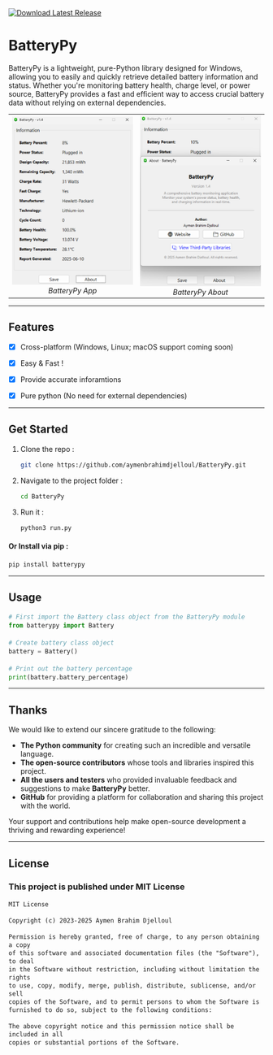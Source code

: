 <!-- GitHub README.md -->

<a href="https://github.com/aymenbrahimdjelloul/BatteryPy/releases/latest">
    <img src="https://img.shields.io/github/v/release/aymenbrahimdjelloul/BatteryPy?color=green&label=Download&style=for-the-badge" alt="Download Latest Release">
</a>

# **BatteryPy**
BatteryPy is a lightweight, pure-Python library designed for Windows, allowing you to easily and quickly retrieve detailed battery information and status. Whether you're monitoring battery health, charge level, or power source, BatteryPy provides a fast and efficient way to access crucial battery data without relying on external dependencies.


<div align="center">
  <table>
    <tr>
      <td align="center">
        <img src="https://github.com/aymenbrahimdjelloul/BatteryPy/blob/main/images/screenshot_1.png" alt="Main Interface" width="350px"/>
        <br>
        <em>BatteryPy App</em>
      </td>
      <td align="center">
        <img src="https://github.com/aymenbrahimdjelloul/BatteryPy/blob/main/images/screenshot_2.png" alt="Scan in Progress" width="350px"/>
        <br>
        <em>BatteryPy About</em>
      </td>
    </tr>
  </table>
</div>

---

## **Features**

- [X]  Cross-platform (Windows, Linux; macOS support coming soon)

- [x] Easy & Fast !

- [x] Provide accurate inforamtions

- [x] Pure python (No need for external dependencies)

---

## **Get Started**

1. Clone the repo :
   ~~~bash
   git clone https://github.com/aymenbrahimdjelloul/BatteryPy.git
   ~~~
2. Navigate to the project folder :
   ~~~bash
   cd BatteryPy
   ~~~
3. Run it :
   ~~~bash
   python3 run.py
   ~~~
#### **Or Install via pip :**

~~~bash
pip install batterypy
~~~

   
--- 

## Usage

~~~python
# First import the Battery class object from the BatteryPy module
from batterypy import Battery

# Create battery class object
battery = Battery()

# Print out the battery percentage
print(battery.battery_percentage)

~~~

---

## **Thanks**

We would like to extend our sincere gratitude to the following:

- **The Python community** for creating such an incredible and versatile language.
- **The open-source contributors** whose tools and libraries inspired this project.
- **All the users and testers** who provided invaluable feedback and suggestions to make **BatteryPy** better.
- **GitHub** for providing a platform for collaboration and sharing this project with the world.

Your support and contributions help make open-source development a thriving and rewarding experience!

---

## **License**
### This project is published under MIT License

~~~
MIT License

Copyright (c) 2023-2025 Aymen Brahim Djelloul

Permission is hereby granted, free of charge, to any person obtaining a copy
of this software and associated documentation files (the "Software"), to deal
in the Software without restriction, including without limitation the rights
to use, copy, modify, merge, publish, distribute, sublicense, and/or sell
copies of the Software, and to permit persons to whom the Software is
furnished to do so, subject to the following conditions:

The above copyright notice and this permission notice shall be included in all
copies or substantial portions of the Software.

~~~
